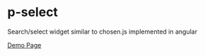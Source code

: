 # p-select
Search/select widget similar to chosen.js implemented in angular

<a href="http://peterh32.github.io/p-select/">Demo Page</a>

